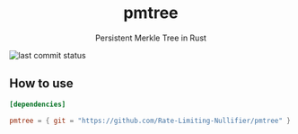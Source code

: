 <h1 align="center">pmtree</h1>

<p align="center">Persistent Merkle Tree in Rust</p>

![last commit status](https://github.com/Rate-Limiting-Nullifier/pmtree/workflows/Build-Test-Fmt/badge.svg)

## How to use
```toml
[dependencies]

pmtree = { git = "https://github.com/Rate-Limiting-Nullifier/pmtree" }
```
